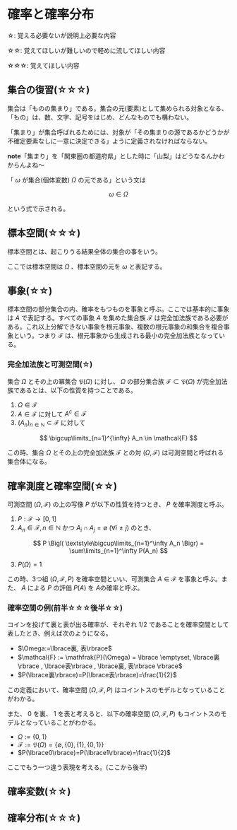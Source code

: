 # 確率と確率分布

☆: 覚える必要ないが説明上必要な内容

☆☆: 覚えてほしいが難しいので軽めに流してほしい内容

☆☆☆: 覚えてほしい内容

## 集合の復習(☆☆☆)
集合は「ものの集まり」である。集合の元(要素)として集められる対象となる、「もの」は、数、文字、記号をはじめ、どんなものでも構わない。

「集まり」が集合呼ばれるためには、対象が「その集まりの源であるかどうかが不確定要素なしに一意に決定できる」ように定義されなければならない。

**note**「集まり」を「関東圏の都道府県」とした時に「山梨」はどうなるんかわからんよね〜

「 $\omega$ が集合(個体変数) $\Omega$ の元である」という文は

$$
    \omega \in \Omega
$$

という式で示される。

## 標本空間(☆☆☆)
標本空間とは、起こりうる結果全体の集合の事をいう。

ここでは標本空間は $\Omega$ 、標本空間の元を $\omega$ と表記する。 

## 事象(☆☆)
標本空間の部分集合の内、確率をもつものを事象と呼ぶ。ここでは基本的に事象は $A$ で表記する。すべての事象 $A$ を集めた集合族 $\mathcal{F}$ は完全加法族である必要がある。これ以上分解できない事象を根元事象、複数の根元事象の和集合を複合事象という。つまり $\mathcal{F}$ は、根元事象から生成される最小の完全加法族となっている。

### 完全加法族と可測空間(☆)
集合 $\Omega$ とその上の冪集合 $\mathfrak{P}(\Omega)$ に対し、 $\Omega$ の部分集合族 $\mathcal{F} \subset \mathfrak{P}(\Omega)$ が完全加法族であるとは、以下の性質を持つことである。

1. $\Omega\in\mathcal{F}$
2. $A\in\mathcal{F}$ に対して $A^c\in\mathcal{F}$
3. $(A_n)_{n\in\mathbb{N}} \subset \mathcal{F}$ に対して 

$$
    \bigcup\limits_{n=1}^{\infty} A_n \in \mathcal{F}
$$

この時、集合 $\Omega$ とその上の完全加法族 $\mathcal{F}$ との対 $(\Omega, \mathcal{F})$ は可測空間と呼ばれる集合体になる。

## 確率測度と確率空間(☆☆)
可測空間 $(\Omega, \mathcal{F})$ の上の写像 $P$ が以下の性質を持つとき、 $P$ を確率測度と呼ぶ。

1. $P:\mathcal{F} \rightarrow [0, 1]$
2. $A_n \in\mathcal{F}, n\in\mathbb{N}$ かつ $A_i \cap A_j = \emptyset \ (\forall i \neq j)$ のとき、

$$
    P \Bigl( \textstyle\bigcup\limits_{n=1}^\infty A_n \Bigr) = \sum\limits_{n=1}^\infty P(A_n)
$$

3. $P(\Omega)=1$

この時、3つ組 $(\Omega, \mathcal{F}, P)$ を確率空間といい、可測集合 $A\in\mathcal{F}$ を事象と呼ぶ。また、 $A$ による $P$ の評価 $P(A)$ を $A$の確率と呼ぶ。


### 確率空間の例(前半☆☆☆後半☆☆)
コインを投げて裏と表が出る確率が、それぞれ $1/2$ であることを確率空間として表したとき、例えば次のようになる。

- $\Omega:=\lbrace裏, 表\rbrace$
- $\mathcal{F} := \mathfrak{P}(\Omega) = \lbrace \emptyset, \lbrace裏\rbrace , \lbrace表\rbrace , \lbrace裏, 表\rbrace \rbrace$
- $P(\lbrace裏\rbrace)=P(\lbrace表\rbrace)=\frac{1}{2}$

この定義において、確率空間 $(\Omega, \mathcal{F}, P)$ はコイントスのモデルとなっていることがわかる。

また、 $0$ を裏、 $1$ を表と考えると、以下の確率空間 $(\Omega, \mathcal{F}, P)$ もコイントスのモデルとなっていることがわかる。

- $\Omega:=\lbrace0, 1\rbrace$
- $\mathcal{F} := \mathfrak{P}(\Omega) = \lbrace \emptyset, \lbrace0\rbrace , \lbrace1\rbrace , \lbrace0, 1\rbrace \rbrace$
- $P(\lbrace0\rbrace)=P(\lbrace1\rbrace)=\frac{1}{2}$

ここでもう一つ違う表現を考える。(ここから後半)

## 確率変数(☆☆)

## 確率分布(☆☆☆)